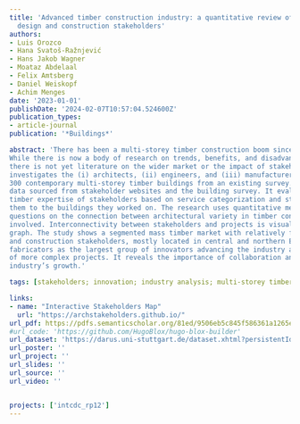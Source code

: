 ```yaml
---
title: 'Advanced timber construction industry: a quantitative review of 646 global
  design and construction stakeholders'
authors:
- Luis Orozco
- Hana Svatoš-Ražnjević
- Hans Jakob Wagner
- Moataz Abdelaal
- Felix Amtsberg
- Daniel Weiskopf
- Achim Menges
date: '2023-01-01'
publishDate: '2024-02-07T10:57:04.524600Z'
publication_types:
- article-journal
publication: '*Buildings*'

abstract: 'There has been a multi-storey timber construction boom since the start of the millennium.
While there is now a body of research on trends, benefits, and disadvantages of timber construction,
there is not yet literature on the wider market or the impact of stakeholders on it. This research
investigates the (i) architects, (ii) engineers, and (iii) manufacturers involved in the realization of
300 contemporary multi-storey timber buildings from an existing survey. The analysis is based on
data sourced from stakeholder websites and the building survey. It evaluates the perceived level of
timber expertise of stakeholders based on service categorization and stakeholder type and relates
them to the buildings they worked on. The research uses quantitative methods to answer qualitative
questions on the connection between architectural variety in timber construction and the stakeholders
involved. Interconnectivity between stakeholders and projects is visualized in an interactive network
graph. The study shows a segmented mass timber market with relatively few impactful design
and construction stakeholders, mostly located in central and northern Europe. It also identifies
fabricators as the largest group of innovators advancing the industry and enabling the construction
of more complex projects. It reveals the importance of collaboration and knowledge sharing for the
industry’s growth.'

tags: [stakeholders; innovation; industry analysis; multi-storey timber construction; mass timber construction; timber industry; timber buildings; wood buildings]

links:
- name: "Interactive Stakeholders Map"
  url: "https://archstakeholders.github.io/"
url_pdf: https://pdfs.semanticscholar.org/81ed/9506eb5c845f586361a1265ed6afdd4b061b.pdf
#url_code: 'https://github.com/HugoBlox/hugo-blox-builder'
url_dataset: 'https://darus.uni-stuttgart.de/dataset.xhtml?persistentId=doi:10.18419/darus-2740'
url_poster: ''
url_project: ''
url_slides: ''
url_source: ''
url_video: ''


projects: ['intcdc_rp12']
---
```


